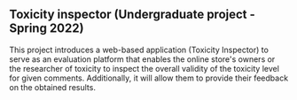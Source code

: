 ## Toxicity inspector (Undergraduate project - Spring 2022)
 This project introduces a web-based application (Toxicity Inspector) to serve as an 
evaluation platform that enables the online store's owners or the researcher of toxicity to inspect the overall 
validity of the toxicity level for given comments. Additionally, it will allow them to provide their feedback on the obtained results. 

